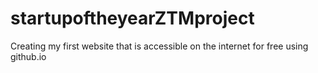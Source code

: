 # startupoftheyearZTMproject
Creating my first website that is accessible on the internet for free using github.io
